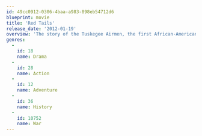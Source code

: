 ```yaml
---
id: 49cc0912-0306-4baa-a983-898eb54712d6
blueprint: movie
title: 'Red Tails'
release_date: '2012-01-19'
overview: 'The story of the Tuskegee Airmen, the first African-American pilots to fly in a combat squadron during World War II.'
genres:
  -
    id: 18
    name: Drama
  -
    id: 28
    name: Action
  -
    id: 12
    name: Adventure
  -
    id: 36
    name: History
  -
    id: 10752
    name: War
---
```

